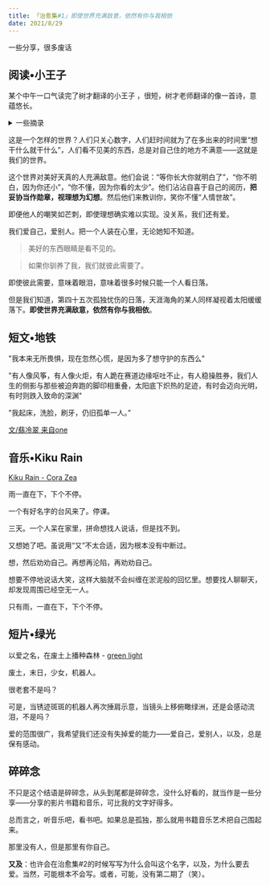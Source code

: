 ```yaml
---
title: 「治愈集#1」即使世界充满敌意，依然有你与我相依
date: 2021/8/29
---
```


一些分享，很多废话
<!-- more -->

## 阅读•小王子
某个中午一口气读完了树才翻译的小王子 ，很短，树才老师翻译的像一首诗，意蕴悠长。

<details>
<summary>一些摘录</summary>
  

  > 没关系，我住的地方可小了。
  
  > 笔直往前跑，也跑不了多远……
  
  > 有一天，我看了四十四次落日！
  
  > 你知道……特别忧伤的时候，人们就喜欢看落日……
  
  > 那么，看四十四次落日的那一天，你一定很忧伤吧？

  > 她给我芳香，又给我光彩。我不该这样逃离！我应该猜到她小计谋背后的柔情。花就是这么矛盾！但当时我太小，不知道怎样去爱她。

  > 她不希望小王子看见她流泪。她是一朵非常骄傲的花啊……

  > 对我来说，你只是一个小男孩，就像其他成千上万的小男孩。我不需要你，你也不需要我。对你，我只是一只狐狸，就像其他成千上万只狐狸。可是，如果你驯养了我，我们就彼此需要了。对我，你就是世界上独一无二的；对你，我也是世界上独一无二的……

  > 可是，你有一头金发，。所以，等你驯养了我，那会非常美妙！金色的麦子，让我想起你，。我会爱上风吹过麦田的声音……

  > 重要的东西，眼睛是看不见的。
  > 因为你为你的玫瑰花花了那么多时间，它才变得那么重要。

  > 你晚上仰望天空的时候，因为我住在其中的一颗星星上，因为我会在其中的一颗星星上笑，你会觉得所有的星星都在笑。你将拥有会笑的星星！
</details>

这是一个怎样的世界？人们只关心数字，人们赶时间就为了在多出来的时间里“想干什么就干什么”，人们看不见美的东西，总是对自己住的地方不满意——这就是我们的世界。

这个世界对美好天真的人充满敌意。他们会说：“等你长大你就明白了”，“你不明白，因为你还小”，“你不懂，因为你看的太少”。他们沾沾自喜于自己的阅历，**把妥协当作勋章，视理想为幻想**。然后他们来教训你，笑你不懂“人情世故”。

即便他人的嘲笑如芒刺，即使理想确实难以实现。没关系，我们还有爱。

我们爱自己，爱别人。把一个人装在心里，无论她知不知道。

> 美好的东西眼睛是看不见的。

> 如果你驯养了我，我们就彼此需要了。

即使彼此需要，意味着眼泪，意味着很多时候只能一个人看日落。

但是我们知道，第四十五次孤独忧伤的日落，天涯海角的某人同样凝视着太阳缓缓落下。**即使世界充满敌意，依然有你与我相依**。

## 短文•地铁

"我本来无所畏惧，现在忽然心慌，是因为多了想守护的东西么"

"有人像风筝，有人像火炬，有人跪在赛道边缘呕吐不止，有人稳操胜券，我们人生的侧影与那些被迫奔跑的脚印相重叠，太阳底下炽热的足迹，有时会迈向光明，有时则跌入致命的深渊"

"我起床，洗脸，刷牙，仍旧孤单一人。”

[文/翡冷翠 来自one](http://m.wufazhuce.com/article/4838)

## 音乐•Kiku Rain

[Kiku Rain - Cora Zea](https://open.spotify.com/track/1a3kw1TPNYW49QNgLs7vhM?si=fmRqcry_QoWtHLRZiXxdRg)

雨一直在下，下个不停。

一个有好名字的台风来了。停课。

三天。一个人呆在家里，拼命想找人说话，但是找不到。

又想她了吧。虽说用“又”不太合适，因为根本没有中断过。

想，然后劝劝自己。再想再沦陷，再劝劝自己。

想要不停地说话大笑，这样大脑就不会纠缠在淤泥般的回忆里。想要找人聊聊天，却发现周围已经空无一人。

只有雨，一直在下，下个不停。

## 短片•绿光

以爱之名，在废土上播种森林 - [green light](https://youtu.be/UT-mA673hLs)

废土，末日，少女，机器人。

很老套不是吗？

可是，当锈迹斑斑的机器人再次捶肩示意，当镜头上移俯瞰绿洲，还是会感动流泪，不是吗？

爱的范围很广，我希望我们还没有失掉爱的能力——爱自己，爱别人，以及，总是保有感动。

## 碎碎念

不只是这个结语是碎碎念，从头到尾都是碎碎念，没什么好看的，就当作是一些分享——分享的影片书籍和音乐，可比我的文字好得多。

总而言之，听音乐吧，看书吧。如果总是孤独，那么就用书籍音乐艺术把自己围起来。

那里没有人，但是那里有你自己。

**又及**：也许会在治愈集#2的时候写写为什么会叫这个名字，以及，为什么要去爱。当然，可能根本不会写。或者，可能，没有第二期了（笑）。
